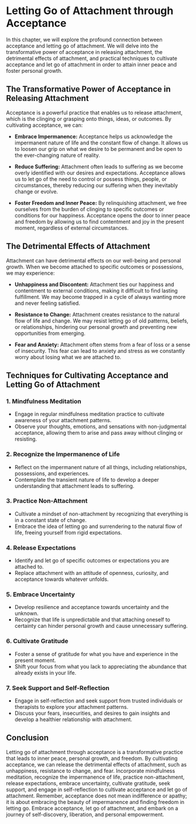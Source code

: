 Letting Go of Attachment through Acceptance
======================================================

In this chapter, we will explore the profound connection between acceptance and letting go of attachment. We will delve into the transformative power of acceptance in releasing attachment, the detrimental effects of attachment, and practical techniques to cultivate acceptance and let go of attachment in order to attain inner peace and foster personal growth.

The Transformative Power of Acceptance in Releasing Attachment
--------------------------------------------------------------

Acceptance is a powerful practice that enables us to release attachment, which is the clinging or grasping onto things, ideas, or outcomes. By cultivating acceptance, we can:

* **Embrace Impermanence:** Acceptance helps us acknowledge the impermanent nature of life and the constant flow of change. It allows us to loosen our grip on what we desire to be permanent and be open to the ever-changing nature of reality.

* **Reduce Suffering:** Attachment often leads to suffering as we become overly identified with our desires and expectations. Acceptance allows us to let go of the need to control or possess things, people, or circumstances, thereby reducing our suffering when they inevitably change or evolve.

* **Foster Freedom and Inner Peace:** By relinquishing attachment, we free ourselves from the burden of clinging to specific outcomes or conditions for our happiness. Acceptance opens the door to inner peace and freedom by allowing us to find contentment and joy in the present moment, regardless of external circumstances.

The Detrimental Effects of Attachment
-------------------------------------

Attachment can have detrimental effects on our well-being and personal growth. When we become attached to specific outcomes or possessions, we may experience:

* **Unhappiness and Discontent:** Attachment ties our happiness and contentment to external conditions, making it difficult to find lasting fulfillment. We may become trapped in a cycle of always wanting more and never feeling satisfied.

* **Resistance to Change:** Attachment creates resistance to the natural flow of life and change. We may resist letting go of old patterns, beliefs, or relationships, hindering our personal growth and preventing new opportunities from emerging.

* **Fear and Anxiety:** Attachment often stems from a fear of loss or a sense of insecurity. This fear can lead to anxiety and stress as we constantly worry about losing what we are attached to.

Techniques for Cultivating Acceptance and Letting Go of Attachment
------------------------------------------------------------------

### 1. **Mindfulness Meditation**

* Engage in regular mindfulness meditation practice to cultivate awareness of your attachment patterns.
* Observe your thoughts, emotions, and sensations with non-judgmental acceptance, allowing them to arise and pass away without clinging or resisting.

### 2. **Recognize the Impermanence of Life**

* Reflect on the impermanent nature of all things, including relationships, possessions, and experiences.
* Contemplate the transient nature of life to develop a deeper understanding that attachment leads to suffering.

### 3. **Practice Non-Attachment**

* Cultivate a mindset of non-attachment by recognizing that everything is in a constant state of change.
* Embrace the idea of letting go and surrendering to the natural flow of life, freeing yourself from rigid expectations.

### 4. **Release Expectations**

* Identify and let go of specific outcomes or expectations you are attached to.
* Replace attachment with an attitude of openness, curiosity, and acceptance towards whatever unfolds.

### 5. **Embrace Uncertainty**

* Develop resilience and acceptance towards uncertainty and the unknown.
* Recognize that life is unpredictable and that attaching oneself to certainty can hinder personal growth and cause unnecessary suffering.

### 6. **Cultivate Gratitude**

* Foster a sense of gratitude for what you have and experience in the present moment.
* Shift your focus from what you lack to appreciating the abundance that already exists in your life.

### 7. **Seek Support and Self-Reflection**

* Engage in self-reflection and seek support from trusted individuals or therapists to explore your attachment patterns.
* Discuss your fears, insecurities, and desires to gain insights and develop a healthier relationship with attachment.

Conclusion
----------

Letting go of attachment through acceptance is a transformative practice that leads to inner peace, personal growth, and freedom. By cultivating acceptance, we can release the detrimental effects of attachment, such as unhappiness, resistance to change, and fear. Incorporate mindfulness meditation, recognize the impermanence of life, practice non-attachment, release expectations, embrace uncertainty, cultivate gratitude, seek support, and engage in self-reflection to cultivate acceptance and let go of attachment. Remember, acceptance does not mean indifference or apathy; it is about embracing the beauty of impermanence and finding freedom in letting go. Embrace acceptance, let go of attachment, and embark on a journey of self-discovery, liberation, and personal empowerment.
